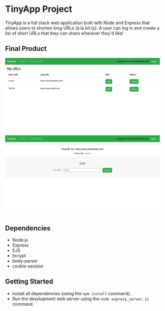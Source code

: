 # TinyApp Project

TinyApp is a full stack web application built with Node and Express that allows users to shorten long URLs (à la bit.ly). A user can log in and create a list of short URLs that they can share wherever they'd like! 

## Final Product

!["The main page that shows you the URLs that you have created"](https://github.com/NKadish/tinyapp/blob/master/docs/urls-page.png?raw=true)
!["The edit page that shows you the specific URL and allows you to edit it"](https://github.com/NKadish/tinyapp/blob/master/docs/url-edit.png?raw=true)

## Dependencies

- Node.js
- Express
- EJS
- bcrypt
- body-parser
- cookie-session

## Getting Started

- Install all dependencies (using the `npm install` command).
- Run the development web server using the `node express_server.js` command.